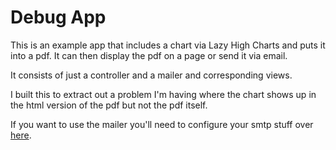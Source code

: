 # Debug App

This is an example app that includes a chart via Lazy High Charts and puts it into
a pdf. It can then display the pdf on a page or send it via email.

It consists of just a controller and a mailer and corresponding views.

I built this to extract out a problem I'm having where the chart shows up in the html version of the pdf but not the pdf itself.

If you want to use the mailer you'll need to configure your smtp stuff over [here](https://github.com/KCErb/chart_pdf_debug_app/blob/master/config/environments/development.rb#L39-L47).
